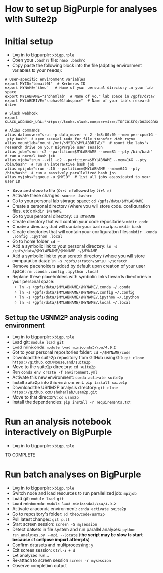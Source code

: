 # How to set up BigPurple for analyses with Suite2p

# Initial setup

- Log in to bigpurple: `xbigpurple`
- Open your `.bashrc` file: `nano .bashrc`
- Copy paste the following block into the file (adpting environment variables to your needs):

```
# User-specific environment variables
export MYID="lemait01"  # Kerberos ID
export MYNAME="theo"   # Name of your personal directory in your lab space
export MYLABNAME="shohamlab"  # Name of your lab space in /gpfs/data/
export MYLABDRIVE="shohas01labspace"  # Name of your lab's research drive

# Slack webhook
export SLACK_WEBHOOK_URL="https://hooks.slack.com/services/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"

# Alias commands
alias datamover="srun -p data_mover -n 2 -t=8:00:00 --mem-per-cpu=1G --pty bash"  # open special node for file transfer with rsync
alias mountlab="mount /mnt/$MYID/$MYLABDRIVE/"  # mount the labs's research drive on your BigPurple user session
alias job="srun -c2 --partition=$MYLABNAME --mem=8G --pty /bin/bash"  # run a normal bash job
alias xjob="srun --x11 -c2 --partition=$MYLABNAME --mem=16G --pty /bin/bash"  # run an interactive bash job
alias mpijob="srun -c10 --partition=$MYLABNAME --mem=64G --pty /bin/bash"  # run a massively parallelized bash job
alias myjobs="squeue -u $MYID"  # list all jobs assosicated to your user ID
```

- Save and close to file (`Ctrl-o` followed by `Ctrl-x`)
- Activate these changes: `source .bashrc`
- Go to your personal lab storage space: `cd /gpfs/data/$MYLABNAME`
- Create a personal directory (where you will store code, configuration files, etc): `mkdir $MYNAME`
- Go to your personal directory: `cd $MYNAME`
- Create directory that will contain your code repositories: `mkdir code`
- Create a directory that will contain your bash scripts: `mkdir bash`
- Create directories that will contain your configuration files: `mkdir .conda .config .ipython .local`
- Go to home folder: `cd ~`
- Add a symbolic link to your personal directory: `ln -s /gpfs/data/$MYLABNAME/$MYNAME ~/$MYNAME`
- Add a symbolic link to your scratch directory (where you will store computation data): `ln -s /gpfs/scratch/$MYID ~/scratch`
- Remove placeholders added by default upon creation of your user space: `rm .conda .config .ipython .local`
- Replace these placeholders with symbolic links towards directories in your personal space:
    - `ln -s /gpfs/data/$MYLABNAME/$MYNAME/.conda ~/.conda`
    - `ln -s /gpfs/data/$MYLABNAME/$MYNAME/.config ~/.config`
    - `ln -s /gpfs/data/$MYLABNAME/$MYNAME/.ipython ~/.ipython`
    - `ln -s /gpfs/data/$MYLABNAME/$MYNAME/.local ~/.local`

## Set tup the USNM2P analysis coding environment

- Log in to bigpurple: `xbigpurple`
- Load git: `module load git`
- Load miniconda: `module load miniconda3/cpu/4.9.2`
- Got to your personal repositories folder: `cd ~/$MYNAME/code` 
- Download the suite2p repository from GitHub using Git: `git clone https://github.com/MouseLand/suite2p`
- Move to the suite2p directory: `cd suite2p`
- Run `conda env create -f environment.yml`
- Activate this new environment: `conda activate suite2p`
- Install suite2p into this environment: `pip install suite2p`
- Download the USNM2P analysis directory: `git clone https://github.com/shohamlab/usnm2p.git`
- Move to that directory: `cd usnm2p`
- Install the dependencies: `pip install -r requirements.txt`

# Run an analysis notebook interactively on BigPurple

- Log in to bigpurple: `xbigpurple`

TO COMPLETE

# Run batch analyses on BigPurple

- Log in to bigpurple: `xbigpurple`
- Switch node and load resources to run parallelized job: `mpijob`
- Load git: `module load git`
- Load miniconda: `module load miniconda3/cpu/4.9.2`
- Activate anaconda environment: `conda activate suite2p`
- Go to repository's folder: `cd theo/code/usnm2p`
- Pull latest changes: `git pull`
- Start screen session: `screen -S mysession`
- Detect datsets in file system and run parallel analyses: `python run_analyses.py --mpi --locate` (**the script may be slow to start because of cellpose import attempts**)
- Confirm datasets and multiprocessing: `y`
- Exit screen session: `Ctrl-a + d`
- Let analyses run...
- Re-attach to screen session `screen -r mysession`
- Observe completion output